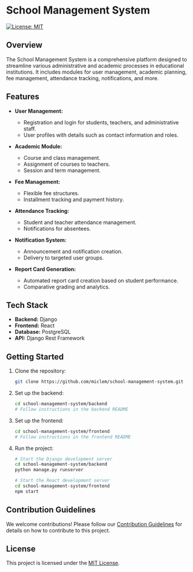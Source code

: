 # School Management System

[![License: MIT](https://img.shields.io/badge/License-MIT-yellow.svg)](https://opensource.org/licenses/MIT)

## Overview

The School Management System is a comprehensive platform designed to streamline various administrative and academic processes in educational institutions. It includes modules for user management, academic planning, fee management, attendance tracking, notifications, and more.

## Features

- **User Management:**
  - Registration and login for students, teachers, and administrative staff.
  - User profiles with details such as contact information and roles.

- **Academic Module:**
  - Course and class management.
  - Assignment of courses to teachers.
  - Session and term management.

- **Fee Management:**
  - Flexible fee structures.
  - Installment tracking and payment history.

- **Attendance Tracking:**
  - Student and teacher attendance management.
  - Notifications for absentees.

- **Notification System:**
  - Announcement and notification creation.
  - Delivery to targeted user groups.

- **Report Card Generation:**
  - Automated report card creation based on student performance.
  - Comparative grading and analytics.

## Tech Stack

- **Backend:** Django
- **Frontend:** React
- **Database:** PostgreSQL
- **API:** Django Rest Framework

## Getting Started

1. Clone the repository:
   ```bash
   git clone https://github.com/miclem/school-management-system.git
   ```

2. Set up the backend:
   ```bash
   cd school-management-system/backend
   # Follow instructions in the backend README
   ```

3. Set up the frontend:
   ```bash
   cd school-management-system/frontend
   # Follow instructions in the frontend README
   ```

4. Run the project:
   ```bash
   # Start the Django development server
   cd school-management-system/backend
   python manage.py runserver

   # Start the React development server
   cd school-management-system/frontend
   npm start
   ```

## Contribution Guidelines

We welcome contributions! Please follow our [Contribution Guidelines](CONTRIBUTING.md) for details on how to contribute to this project.

## License

This project is licensed under the [MIT License](LICENSE).


